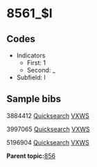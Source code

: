 # 8561\_$l

## Codes

-   Indicators
    -   First: 1
    -   Second: \_
-   Subfield: l

## Sample bibs

3884412 [Quicksearch](https://search.library.yale.edu/catalog/3884412) [VXWS](http://prodorbis.library.yale.edu:7014/vxws/GetHoldingsService?bibId=3884412)

3997065 [Quicksearch](https://search.library.yale.edu/catalog/3997065) [VXWS](http://prodorbis.library.yale.edu:7014/vxws/GetHoldingsService?bibId=3997065)

5196904 [Quicksearch](https://search.library.yale.edu/catalog/5196904) [VXWS](http://prodorbis.library.yale.edu:7014/vxws/GetHoldingsService?bibId=5196904)

**Parent topic:**[856](../../tags/856/856.md)

